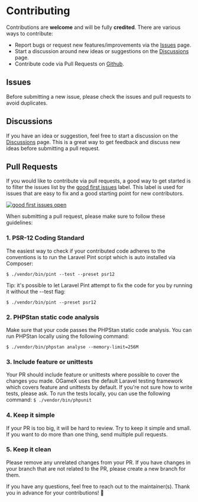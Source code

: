 # Contributing
Contributions are **welcome** and will be fully **credited**. There are various ways to contribute:

- Report bugs or request new features/improvements via the [Issues](https://github.com/lanedirt/ogamex/issues) page.
- Start a discussion around new ideas or suggestions on the [Discussions](https://github.com/lanedirt/ogamex/discussions) page.
- Contribute code via Pull Requests on [Github](https://github.com/lanedirt/ogamex).

## Issues
Before submitting a new issue, please check the issues and pull requests to avoid duplicates.

## Discussions
If you have an idea or suggestion, feel free to start a discussion on the [Discussions](https://github.com/lanedirt/ogamex/discussions) page. This is a great way to get feedback and discuss new ideas before submitting a pull request.

## Pull Requests
If you would like to contribute via pull requests, a good way to get started is to filter the issues list by the [good first issues](https://github.com/lanedirt/OGameX/labels/good%20first%20issue) label. This label is used for issues that are easy to fix and a good starting point for new contributors.

[![good first issues open](https://img.shields.io/github/issues/lanedirt/OGameX/good%20first%20issue.svg?logo=github)](https://github.com/lanedirt/OGameX/issues?q=is%3Aopen+is%3Aissue+label%3A"good+first+issue")

When submitting a pull request, please make sure to follow these guidelines:

### 1. PSR-12 Coding Standard
The easiest way to check if your contributed code adheres to the conventions is to run the Laravel Pint script which is auto installed via Composer:

`$ ./vendor/bin/pint --test --preset psr12`

Tip: it's possible to let Laravel Pint attempt to fix the code for you by running it without the --test flag:

`$ ./vendor/bin/pint --preset psr12`

### 2. PHPStan static code analysis
Make sure that your code passes the PHPStan static code analysis. You can run PHPStan locally using the following command:

`$ ./vendor/bin/phpstan analyse --memory-limit=256M`

### 3. Include feature or unittests
Your PR should include feature or unittests where possible to cover the changes you made. OGameX uses the default Laravel testing framework which covers feature and unittests by default. If you're not sure how to write tests, please ask.
To run the tests locally, you can use the following command:
`$ ./vendor/bin/phpunit`

### 4. Keep it simple
If your PR is too big, it will be hard to review. Try to keep it simple and small. If you want to do more than one thing, send multiple pull requests.

### 5. Keep it clean
Please remove any unrelated changes from your PR. If you have changes in your branch that are not related to the PR, please create a new branch for them.

If you have any questions, feel free to reach out to the maintainer(s). Thank you in advance for your contributions! 🎉